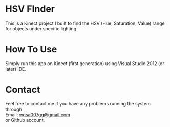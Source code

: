 HSV FInder 
====================== 
This is a Kinect project I built to find the HSV (Hue, Saturation, Value) range for objects under specific lighting. 

How To Use 
======================= 
Simply run this app on Kinect (first generation) using Visual Studio 2012 (or later) IDE. 
 
Contact 
================= 
Feel free to contact me if you have any problems running the system through  
Email: wqsa007gg@gmail.com  
or Github account. 